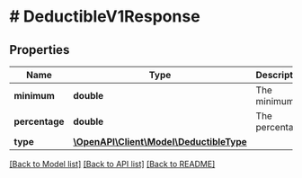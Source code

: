 # # DeductibleV1Response

## Properties

Name | Type | Description | Notes
------------ | ------------- | ------------- | -------------
**minimum** | **double** | The minimum |
**percentage** | **double** | The percentage | [optional]
**type** | [**\OpenAPI\Client\Model\DeductibleType**](DeductibleType.md) |  |

[[Back to Model list]](../../README.md#models) [[Back to API list]](../../README.md#endpoints) [[Back to README]](../../README.md)
